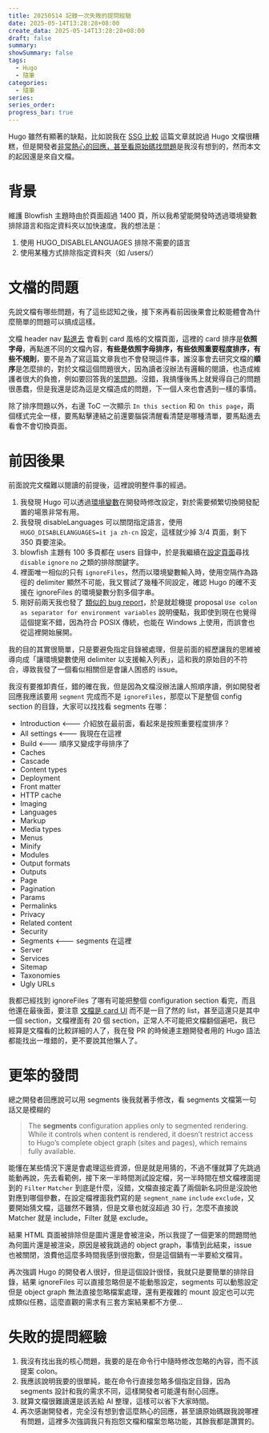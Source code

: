 ```yaml
---
title: 20250514 記錄一次失敗的提問經驗
date: 2025-05-14T13:28:28+08:00
create_data: 2025-05-14T13:28:28+08:00
draft: false
summary: 
showSummary: false
tags: 
  - Hugo
  - 隨筆
categories:
  - 隨筆
series:
series_order: 
progress_bar: true
---
```


Hugo 雖然有顯著的缺點，比如說我在 [SSG 比較](/posts/ssg-tools-comparison) 這篇文章就說過 Hugo 文檔很糟糕，但是開發者[非常熱心的回應，甚至看原始碼找問題](https://github.com/gohugoio/hugo/issues/13711#issuecomment-2878704165)是我沒有想到的，然而本文的起因還是來自文檔。

# 背景

維護 Blowfish 主題時由於頁面超過 1400 頁，所以我希望能開發時透過環境變數排除語言和指定資料夾以加快速度。我的想法是：

1. 使用 HUGO_DISABLELANGUAGES 排除不需要的語言
2. 使用某種方式排除指定資料夾（如 /users/）

# 文檔的問題

先說文檔有哪些問題，有了這些認知之後，接下來再看前因後果會比較能體會為什麼簡單的問題可以搞成這樣。

文檔 header nav [點進去](https://gohugo.io/documentation/) 會看到 card 風格的文檔頁面，這裡的 card 排序是**依照字母**，再點進不同的文檔內容，**有些是依照字母排序，有些依照重要程度排序，有些不規則**，要不是為了寫這篇文章我也不會發現這件事，誰沒事會去研究文檔的**順序**是怎麼排的，對於文檔這個問題很大，因為讀者沒辦法有邏輯的閱讀，也造成維護者很大的負擔，例如要回答我的[笨問題](https://github.com/gohugoio/hugo/issues/13711)。沒錯，我搞懂後馬上就覺得自己的問題很愚蠢，但是我還是認為這是文檔造成的問題，下一個人來也會遇到一樣的事情。

除了排序問題以外，右邊 ToC 一次顯示 `In this section` 和 `On this page`，兩個樣式完全一樣，要馬點擊連結之前還要腦袋清醒看清楚是哪種清單，要馬點進去看會不會切換頁面。

# 前因後果

前面說完文檔難以閱讀的前提後，這裡說明整件事的經過。

1. 我發現 Hugo 可以透過[環境變數](https://gohugo.io/configuration/introduction/#environment-variables)在開發時修改設定，對於需要頻繁切換開發配置的場景非常有用。
2. 我發現 disableLanguages 可以關閉指定語言，使用 `HUGO_DISABLELANGUAGES=it ja zh-cn` 設定，這樣就少掉 3/4 頁面，剩下 350 頁要渲染。
3. blowfish 主題有 100 多頁都在 users 目錄中，於是我繼續在[設定頁面](https://gohugo.io/configuration/all/)尋找 `disable` `ignore` `no` 之類的排除關鍵字。
4. 裡面唯一相似的只有 `ignoreFiles`，然而以環境變數輸入時，使用空隔作為路徑的 delimiter 顯然不可能，我又嘗試了幾種不同設定，確認 Hugo 的確不支援在 ignoreFiles 的環境變數分割多個字串。
5. 剛好前兩天我也發了 [類似的 bug report](https://github.com/gohugoio/hugo/issues/13707)，於是就趁機提 proposal `Use colon as separator for environment variables` 說明優點，我即使到現在也覺得這個提案不錯，因為符合 POSIX 傳統，也能在 Windows 上使用，而誤會也從這裡開始展開。

我的目的其實很簡單，只是要避免指定目錄被處理，但是前面的經歷讓我的思維被導向成「讓環境變數使用 delimiter 以支援輸入列表」，這和我的原始目的不符合，導致我發了一個看似相關但是會讓人困惑的 issue。

我沒有要推卸責任，錯的確在我，但是因為文檔沒辦法讓人照順序讀，例如開發者回應我應該要用 `segment` 完成而不是 `ignoreFiles`，那麼以下是整個 config section 的目錄，大家可以找找看 segments 在哪：

- Introduction  <--- 介紹放在最前面，看起來是按照重要程度排序？
- All settings  <--- 我現在在這裡
- Build <--- 順序又變成字母排序了
- Caches
- Cascade
- Content types
- Deployment
- Front matter
- HTTP cache
- Imaging
- Languages
- Markup
- Media types
- Menus
- Minify
- Modules
- Output formats
- Outputs
- Page
- Pagination
- Params
- Permalinks
- Privacy
- Related content
- Security
- Segments  <--- segments 在這裡
- Server
- Services
- Sitemap
- Taxonomies
- Ugly URLs

我都已經找到 ignoreFiles 了哪有可能把整個 configuration section 看完，而且他還在最後面，要注意 [文檔是 card UI](https://gohugo.io/configuration/) 而不是一目了然的 list，甚至這還只是其中一個 section，文檔裡面有 20 個 section，正常人不可能把文檔翻個遍吧，我已經算是文檔看的比較詳細的人了，我在發 PR 的時候連主題開發者用的 Hugo 語法都能找出一堆錯的，更不要說其他懶人了。

# 更笨的發問

總之開發者回應說可以用 segments 後我就著手修改，看 segments 文檔第一句話又是模糊的

> The **segments** configuration applies only to segmented rendering. While it controls when content is rendered, it doesn’t restrict access to Hugo’s complete object graph (sites and pages), which remains fully available.

能懂在某些情況下還是會處理這些資源，但是就是用猜的，不過不懂就算了先跳過能動再說，先去看範例，接下來一半時間測試設定檔，另一半時間在想文檔裡面提到的 `Filter` `Matcher` 到底是什麼，沒錯，文檔直接定義了兩個新名詞但是沒說他對應到哪個參數，在設定檔裡面我們寫的是 `segment_name` `include` `exclude`，又要開始猜文檔，這雖然不難猜，但是文章也就沒超過 30 行，怎麼不直接說 Matcher 就是 include，Filter 就是 exclude。

結果 HTML 頁面被排除但是圖片還是會被渲染，所以我提了一個更笨的問題問他為何圖片還是被渲染，原因是被我跳過的 object graph，事情到此結束，issue 也被關閉，浪費他這麼多時間我感到很抱歉，但是這個鍋有一半要給文檔背。

再次強調 Hugo 的開發者人很好，但是這個設計很怪，我就只是要簡單的排除目錄，結果 ignoreFiles 可以直接忽略但是不能動態設定，segments 可以動態設定但是 object graph 無法直接忽略檔案處理，還有更複雜的 mount 設定也可以完成類似任務，這麼直觀的需求有三套方案結果都不方便...

# 失敗的提問經驗

1. 我沒有找出我的核心問題，我要的是在命令行中隨時修改忽略的內容，而不該提案 colon。
2. 我應該說明我要的很單純，能在命令行直接忽略多個指定目錄，因為 segments 設計和我的需求不同，這樣開發者可能還有耐心回應。
3. 就算文檔很難讀還是該丟給 AI 整理，這樣可以省下大家時間。
4. 再次感謝開發者，完全沒有想到會這麼熱心的回應，甚至讀原始碼跟我說哪裡有問題，這裡多次強調我只有抱怨文檔和檔案忽略功能，其餘我都是讚賞的。
